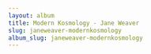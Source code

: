 ```yaml
---
layout: album
title: Modern Kosmology - Jane Weaver
slug: janeweaver-modernkosmology
album_slug: janeweaver-modernkosmology
---
```

